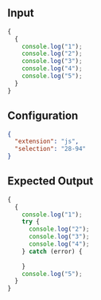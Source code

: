 
## Input
```javascript input
{
  {
    console.log("1");
    console.log("2");
    console.log("3");
    console.log("4");
    console.log("5");
  }
}
```

## Configuration
```json configuration
{
  "extension": "js",
  "selection": "28-94"
}
```

## Expected Output
```javascript expected output
{
  {
    console.log("1");
    try {
      console.log("2");
      console.log("3");
      console.log("4");
    } catch (error) {
      
    }
    console.log("5");
  }
}
```
